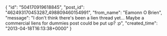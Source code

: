  {
   "id": "504170919618845",
   "post_id": "462493170453287_498809460154991",
   "from_name": "Eamonn O Brien",
   "message": "I don't think there's been a lien thread yet... Maybe a commercial liens for dummies post could be put up? :p",
   "created_time": "2013-04-18T16:13:38+0000"
 }

